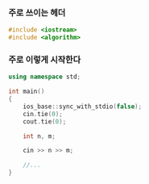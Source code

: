 ### 주로 쓰이는 헤더
```cpp
#include <iostream>
#include <algorithm>
```

### 주로 이렇게 시작한다
```cpp
using namespace std;

int main()
{
	ios_base::sync_with_stdio(false);
	cin.tie(0);
	cout.tie(0);

	int n, m;

	cin >> n >> m;

	//...
}
```